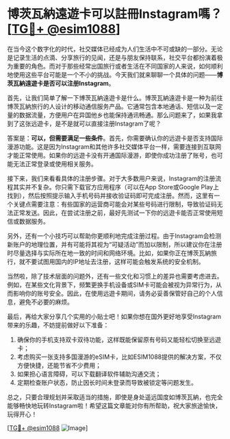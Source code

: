 # 博茨瓦納遠遊卡可以註冊Instagram嗎？[[TG💪+ @esim1088](https://t.me/s/esim1088)]

在当今这个数字化的时代，社交媒体已经成为人们生活中不可或缺的一部分。无论是记录生活的点滴、分享旅行的见闻，还是与朋友保持联系，社交平台都扮演着极为重要的角色。而对于那些经常出国旅行或者生活在不同国家的人来说，如何顺利地使用这些平台可能是一个不小的挑战。今天我们就来聊聊一个具体的问题——**博茨瓦納遠遊卡是否可以注册Instagram**。

首先，让我们简单了解一下博茨瓦納遠遊卡是什么。博茨瓦納遠遊卡是一种为前往博茨瓦納旅行的人设计的移动通信服务产品。它通常包含本地通话、短信以及一定量的数据流量，方便用户在异国他乡也能保持通讯畅通。那么问题来了，如果我拿到了这张远遊卡，是不是就可以直接注册Instagram了呢？

答案是：**可以，但需要满足一些条件**。首先，你需要确认你的远遊卡是否支持国际漫游功能。这是因为Instagram和其他许多社交媒体平台一样，需要连接到互联网才能正常使用。如果你的远遊卡没有开通国际漫游，即使你成功注册了账号，也可能无法正常登录或使用相关服务。

接下来，我们来看看具体的注册步骤。对于大多数用户来说，Instagram的注册流程其实并不复杂。你只需下载官方应用程序（可以在App Store或Google Play上找到），然后按照提示输入手机号码并接收验证码即可完成注册。然而，这里有一个关键点需要注意：有些国家的运营商可能会对某些号码进行限制，导致验证码无法正常发送。因此，在尝试注册之前，最好先测试一下你的远遊卡能否正常使用短信或数据服务。

另外，还有一个小技巧可以帮助你更顺利地完成注册过程。由于Instagram会检测新账户的地理位置，并有可能将其视为“可疑活动”而加以限制，所以建议你在注册时尽量选择与实际所在地一致的时间和网络环境。比如，如果你正在博茨瓦納旅行，就不要试图用国内的IP地址去注册，这样可能会触发系统的安全机制。

当然啦，除了技术层面的问题外，还有一些文化和习惯上的差异也需要考虑进去。例如，在某些文化背景下，频繁更换手机设备或SIM卡可能会被视为异常行为，从而影响你的账号安全。因此，在使用远遊卡期间，请务必妥善保管好自己的个人信息，避免不必要的麻烦。

最后，再给大家分享几个实用的小贴士吧！如果你想在国外更好地享受Instagram带来的乐趣，不妨提前做好以下准备：
1. 确保你的手机支持双卡双待功能，这样既能保留原有号码又能轻松切换至远遊卡；
2. 考虑购买一张支持多国漫游的eSIM卡，比如ESIM1088提供的解决方案，不仅方便快捷，还能节省不少费用；
3. 如果担心语言障碍，可以下载翻译软件辅助沟通交流；
4. 定期检查账户状态，防止因长时间未登录而导致被锁定等问题发生。

总之，只要合理规划并采取适当的措施，即使是身处遥远国度如博茨瓦納，也完全能够畅快地玩转Instagram啦！希望这篇文章能对你有所帮助，祝大家旅途愉快，玩得开心！

[[TG💪+ @esim1088](https://t.me/s/esim1088) ![Image](https://i.postimg.cc/4NQfJmqS/Snipaste-2025-05-13-00-14-12.png)]